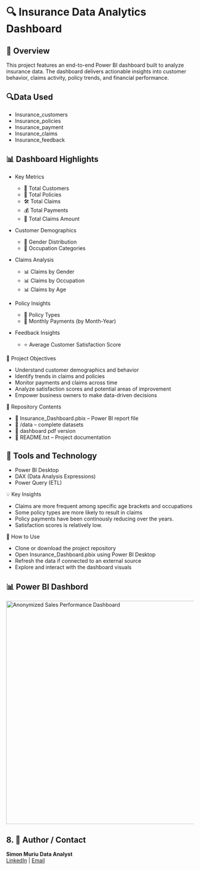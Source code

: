<h1>🔍 Insurance Data Analytics Dashboard</h1>


<h2>📄 Overview </h2>
This project features an end-to-end Power BI dashboard built to analyze insurance data. The dashboard delivers actionable insights into customer behavior, claims activity, policy trends, and financial performance.

<h2>🔍Data Used </h2>

- Insurance_customers
- Insurance_policies
- Insurance_payment
- Insurance_claims
- Insurance_feedback

<h2>📊 Dashboard Highlights</h2>

- Key Metrics
  - 👥 Total Customers
  - 📄 Total Policies
  - 🛠️ Total Claims
  - 💰 Total Payments
  - 💸 Total Claims Amount

- Customer Demographics

  - 🚻 Gender Distribution
  - 💼 Occupation Categories

- Claims Analysis

  - 📊 Claims by Gender
  - 📊 Claims by Occupation
  - 📊 Claims by Age

- Policy Insights
  - 📂 Policy Types
  - 📆 Monthly Payments (by Month-Year)

- Feedback  Insights
  - ⭐ Average Customer Satisfaction Score

<h>🎯 Project Objectives</h>

- Understand customer demographics and behavior
- Identify trends in claims and policies
- Monitor payments and claims across time
- Analyze satisfaction scores and potential areas of improvement
- Empower business owners to make data-driven decisions

<h>📁 Repository Contents</h>

- 📁 Insurance_Dashboard.pbix – Power BI report file
- 📂 /data – complete datasets
- 📝 dashboard pdf version 
- 📄 README.txt – Project documentation
  
<h2>🧪 Tools and Technology </h2>

- Power BI Desktop
- DAX (Data Analysis Expressions)
- Power Query (ETL)

<h>💡 Key Insights</h>

- Claims are more frequent among specific age brackets and occupations
- Some policy types are more likely to result in claims
- Policy payments have been continously reducing over the years. 
- Satisfaction scores is relatively low.

<h>🚀 How to Use</h>

- Clone or download the project repository
- Open Insurance_Dashboard.pbix using Power BI Desktop
- Refresh the data if connected to an external source
- Explore and interact with the dashboard visuals

<h2>📊  Power BI Dashbord</h2>

<img src="https://i.imgur.com/M33U7O4.png" alt=" Anonymized Sales Performance Dashboard" width="600"/>

<h2>8. 👤 Author / Contact </h2>

<b>Simon Muriu</b> 
<b>Data Analyst</b>  
[LinkedIn](https://www.linkedin.com/in/simon-muriu-0a1310251/) | 
[Email](mailto:smuriu06@gmail.com)


<!--
 ```diff
- text in red
+ text in green
! text in orange
# text in gray
@@ text in purple (and bold)@@
```
--!>
